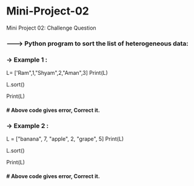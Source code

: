 # Mini-Project-02
Mini Project 02: Challenge Question
### ---> Python program to sort the list of heterogeneous data:
### -> Example 1 :

L= ['Ram",1,"Shyam",2,"Aman",3]
Print(L)

L.sort()

Print(L)
#### # Above code gives error, Correct it.
### -> Example 2 :

L = ["banana", 7, "apple", 2, "grape", 5]
Print(L)

L.sort()

Print(L)
#### # Above code gives error, Correct it.



